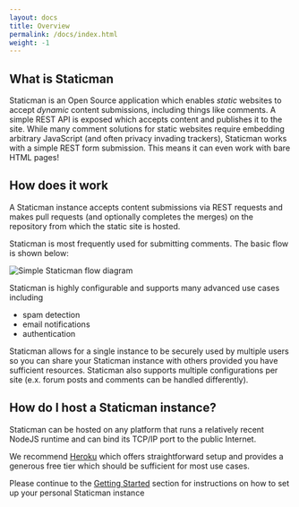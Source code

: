 ```yaml
---
layout: docs
title: Overview
permalink: /docs/index.html
weight: -1
---
```


## What is Staticman

Staticman is an Open Source application which enables *static* websites to accept *dynamic* content submissions, including things like comments. A simple REST API is exposed which accepts content and publishes it to the site. While many comment solutions for static websites require embedding arbitrary JavaScript (and often privacy invading trackers), Staticman works with a simple REST form submission. This means it can even work with bare HTML pages!

## How does it work

A Staticman instance accepts content submissions via REST requests and makes pull requests (and optionally completes the merges) on the repository from which the static site is hosted.

Staticman is most frequently used for submitting comments. The basic flow is shown below:

![Simple Staticman flow diagram](http://www.plantuml.com/plantuml/png/TP1DQiD038NtFiKZ-rx0Yn98ImXTn3I1hlsZkeAnnXrf6dBxZkDnWXS1BupUq_VPsghLmUBWYit9QkCMNzGe6srGAwONlBmYPqCjE4ZQa3RdoxX4TJoTqNen4eF6Pc1LzbBSApVEdWrLy7_SKRWHUhOI-_SpBhCM3rE2VNDVfCQq-b0zhIvwNKidHVwyGBKHnkWS0lr6KhlZ4x1S9RdTuVYHHZfwKPhR6JdP0ZVHV41wTeVT6mOAFIcgpnLtpZeQdR_cexAqBdOiFUo787Hnr_bgbfJBZnHRaYuExXy0)


Staticman is highly configurable and supports many advanced use cases including

- spam detection
- email notifications
- authentication

Staticman allows for a single instance to be securely used by multiple users so you can share your Staticman instance with others provided you have sufficient resources. Staticman also supports multiple configurations per site (e.x. forum posts and comments can be handled differently).

## How do I host a Staticman instance?

Staticman can be hosted on any platform that runs a relatively recent NodeJS runtime and can bind its TCP/IP port to the public Internet.

We recommend [Heroku](https://www.heroku.com/) which offers straightforward setup and provides a generous free tier which should be sufficient for most use cases.

Please continue to the [Getting Started](/docs/getting-started) section for instructions on how to set up your personal Staticman instance
